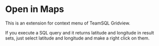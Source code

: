 # Open in Maps

This is an extension for context menu of TeamSQL Gridview.

If you execute a SQL query and it returns latitude and longitude in result sets, just select latitude and longitude and make a right click on them.
